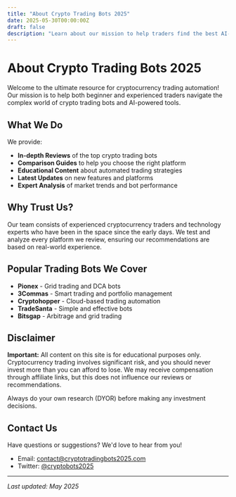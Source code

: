 ```yaml
---
title: "About Crypto Trading Bots 2025"
date: 2025-05-30T00:00:00Z
draft: false
description: "Learn about our mission to help traders find the best AI-powered crypto trading bots and automation tools for 2025."
---
```


# About Crypto Trading Bots 2025

Welcome to the ultimate resource for cryptocurrency trading automation! Our mission is to help both beginner and experienced traders navigate the complex world of crypto trading bots and AI-powered tools.

## What We Do

We provide:

- **In-depth Reviews** of the top crypto trading bots
- **Comparison Guides** to help you choose the right platform
- **Educational Content** about automated trading strategies
- **Latest Updates** on new features and platforms
- **Expert Analysis** of market trends and bot performance

## Why Trust Us?

Our team consists of experienced cryptocurrency traders and technology experts who have been in the space since the early days. We test and analyze every platform we review, ensuring our recommendations are based on real-world experience.

## Popular Trading Bots We Cover

- **Pionex** - Grid trading and DCA bots
- **3Commas** - Smart trading and portfolio management
- **Cryptohopper** - Cloud-based trading automation
- **TradeSanta** - Simple and effective bots
- **Bitsgap** - Arbitrage and grid trading

## Disclaimer

**Important:** All content on this site is for educational purposes only. Cryptocurrency trading involves significant risk, and you should never invest more than you can afford to lose. We may receive compensation through affiliate links, but this does not influence our reviews or recommendations.

Always do your own research (DYOR) before making any investment decisions.

## Contact Us

Have questions or suggestions? We'd love to hear from you!

- Email: contact@cryptotradingbots2025.com
- Twitter: [@cryptobots2025](https://twitter.com/cryptobots2025)

---

*Last updated: May 2025* 